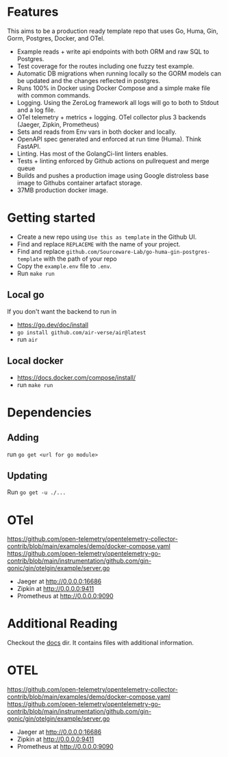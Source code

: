 # Features
This aims to be a production ready template repo that uses Go, Huma, Gin, Gorm, Postgres, Docker, and OTel.

* Example reads + write api endpoints with both ORM and raw SQL to Postgres.
* Test coverage for the routes including one fuzzy test example.
* Automatic DB migrations when running locally so the GORM models can be updated and the changes reflected in postgres.
* Runs 100% in Docker using Docker Compose and a simple make file with common commands.
* Logging. Using the ZeroLog framework all logs will go to both to Stdout and a log file.
* OTel telemetry + metrics + logging. OTel collector plus 3 backends (Jaeger, Zipkin, Prometheus)
* Sets and reads from Env vars in both docker and locally.
* OpenAPI spec generated and enforced at run time (Huma). Think FastAPI.
* Linting. Has most of the GolangCi-lint linters enables.
* Tests + linting enforced by Github actions on pullrequest and merge queue
* Builds and pushes a production image using Google distroless base image to Githubs container artafact storage.
* 37MB production docker image.


# Getting started
* Create a new repo using `Use this as template` in the Github UI.
* Find and replace `REPLACEME` with the name of your project.
* Find and replace `github.com/Sourceware-Lab/go-huma-gin-postgres-template` with the path of your repo
* Copy the `example.env` file to `.env`.
* Run `make run`

## Local go
If you don't want the backend to run in
* https://go.dev/doc/install
* `go install github.com/air-verse/air@latest`
* run `air`

## Local docker
* https://docs.docker.com/compose/install/
* run `make run`

# Dependencies
## Adding
run `go get <url for go module>`

## Updating
Run `go get -u ./...`

# OTel
https://github.com/open-telemetry/opentelemetry-collector-contrib/blob/main/examples/demo/docker-compose.yaml
https://github.com/open-telemetry/opentelemetry-go-contrib/blob/main/instrumentation/github.com/gin-gonic/gin/otelgin/example/server.go
* Jaeger at http://0.0.0.0:16686
* Zipkin at http://0.0.0.0:9411
* Prometheus at http://0.0.0.0:9090


# Additional Reading
Checkout the [docs](docs/index.md) dir. It contains files with additional information.


# OTEL
https://github.com/open-telemetry/opentelemetry-collector-contrib/blob/main/examples/demo/docker-compose.yaml
https://github.com/open-telemetry/opentelemetry-go-contrib/blob/main/instrumentation/github.com/gin-gonic/gin/otelgin/example/server.go
* Jaeger at http://0.0.0.0:16686
* Zipkin at http://0.0.0.0:9411
* Prometheus at http://0.0.0.0:9090
